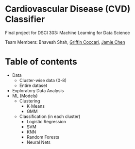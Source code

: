 # Cardiovascular Disease (CVD) Classifier

Final project for DSCI 303: Machine Learning for Data Science

Team Members: Bhavesh Shah, [Griffin Coccari](https://github.com/coccarig8), [Jamie Chen](https://github.com/jlfchen)

Table of contents
=================

<!--ts-->
   * Data
      * Cluster-wise data (0-8)
      * Entire dataset
   * Exploratory Data Analysis
   * ML (Models)
      * Clustering
        * K-Means
        * GMM
      * Classification (in each cluster)
        * Logistic Regression
        * SVM
        * KNN
        * Random Forests
        * Neural Nets
<!--te-->
